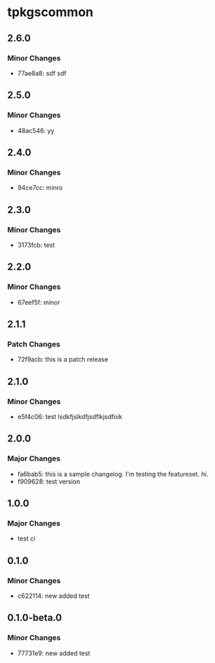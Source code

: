 # tpkgscommon

## 2.6.0

### Minor Changes

- 77ae8a8: sdf sdf

## 2.5.0

### Minor Changes

- 48ac546: yy

## 2.4.0

### Minor Changes

- 94ce7cc: minro

## 2.3.0

### Minor Changes

- 3173fcb: test

## 2.2.0

### Minor Changes

- 67eef5f: minor

## 2.1.1

### Patch Changes

- 72f9acb: this is a patch release

## 2.1.0

### Minor Changes

- e5f4c06: test lsdkfjslkdfjsdflkjsdfoik

## 2.0.0

### Major Changes

- fa6bab5: this is a sample changelog. I'm testing the featureset. _hi_.
- f909628: test version

## 1.0.0

### Major Changes

- test ci

## 0.1.0

### Minor Changes

- c622114: new added test

## 0.1.0-beta.0

### Minor Changes

- 77731e9: new added test

